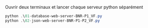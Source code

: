 Ouvrir deux terminaux et lancer chaque serveur python séparément

```powershell
python .\01-database-web-server-BNR-P1_VF.py
python .\02-json-web-server-BNR-P1-P2_VF.py
```

